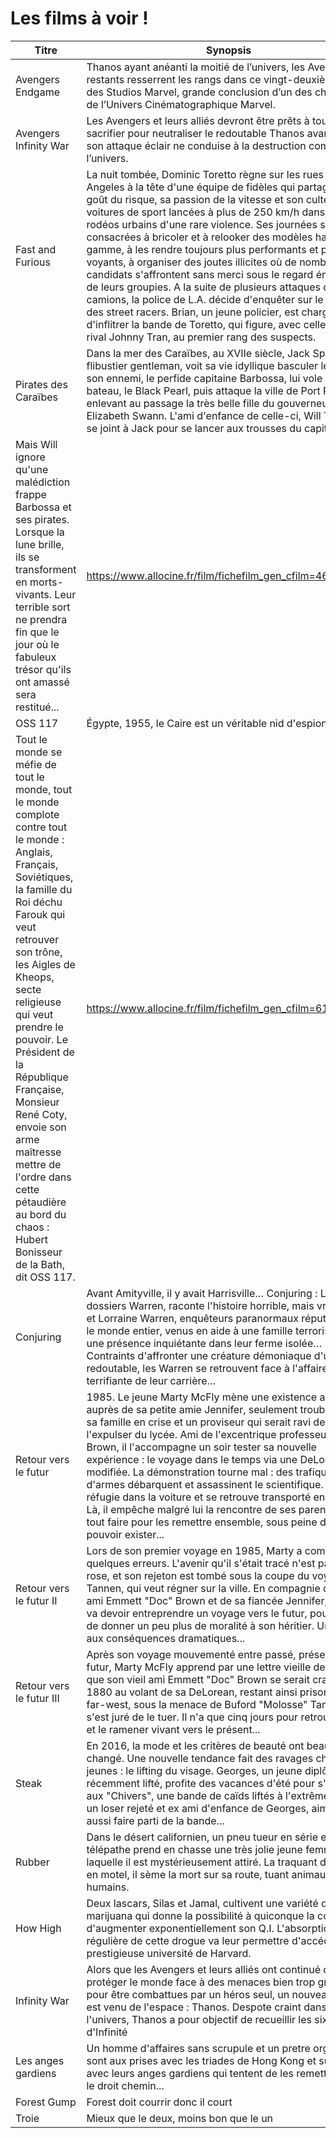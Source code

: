 # Les films à voir !

|Titre|Synopsis|Lien Allociné|
|-|-|-|
|Avengers Endgame|Thanos ayant anéanti la moitié de l’univers, les Avengers restants resserrent les rangs dans ce vingt-deuxième film des Studios Marvel, grande conclusion d’un des chapitres de l’Univers Cinématographique Marvel.|https://www.allocine.fr/film/fichefilm_gen_cfilm=232669.html|
|Avengers Infinity War|Les Avengers et leurs alliés devront être prêts à tout sacrifier pour neutraliser le redoutable Thanos avant que son attaque éclair ne conduise à la destruction complète de l’univers.|https://www.allocine.fr/film/fichefilm_gen_cfilm=218265.html|
|Fast and Furious|La nuit tombée, Dominic Toretto règne sur les rues de Los Angeles à la tête d'une équipe de fidèles qui partagent son goût du risque, sa passion de la vitesse et son culte des voitures de sport lancées à plus de 250 km/h dans des rodéos urbains d'une rare violence. Ses journées sont consacrées à bricoler et à relooker des modèles haut de gamme, à les rendre toujours plus performants et plus voyants, à organiser des joutes illicites où de nombreux candidats s'affrontent sans merci sous le regard énamouré de leurs groupies. A la suite de plusieurs attaques de camions, la police de L.A. décide d'enquêter sur le milieu des street racers. Brian, un jeune policier, est chargé d'inflitrer la bande de Toretto, qui figure, avec celle de son rival Johnny Tran, au premier rang des suspects.|https://www.allocine.fr/film/fichefilm_gen_cfilm=29173.html|
|Pirates des Caraïbes|Dans la mer des Caraïbes, au XVIIe siècle, Jack Sparrow, flibustier gentleman, voit sa vie idyllique basculer le jour où son ennemi, le perfide capitaine Barbossa, lui vole son bateau, le Black Pearl, puis attaque la ville de Port Royal, enlevant au passage la très belle fille du gouverneur, Elizabeth Swann. L'ami d'enfance de celle-ci, Will Turner, se joint à Jack pour se lancer aux trousses du capitaine.
Mais Will ignore qu'une malédiction frappe Barbossa et ses pirates. Lorsque la lune brille, ils se transforment en morts-vivants. Leur terrible sort ne prendra fin que le jour où le fabuleux trésor qu'ils ont amassé sera restitué...|https://www.allocine.fr/film/fichefilm_gen_cfilm=46117.html|
|OSS 117|Égypte, 1955, le Caire est un véritable nid d'espions.
Tout le monde se méfie de tout le monde, tout le monde complote contre tout le monde : Anglais, Français, Soviétiques, la famille du Roi déchu Farouk qui veut retrouver son trône, les Aigles de Kheops, secte religieuse qui veut prendre le pouvoir. Le Président de la République Française, Monsieur René Coty, envoie son arme maîtresse mettre de l'ordre dans cette pétaudière au bord du chaos : Hubert Bonisseur de la Bath, dit OSS 117.|https://www.allocine.fr/film/fichefilm_gen_cfilm=61099.html|
|Conjuring|Avant Amityville, il y avait Harrisville… Conjuring : Les dossiers Warren, raconte l'histoire horrible, mais vraie, d'Ed et Lorraine Warren, enquêteurs paranormaux réputés dans le monde entier, venus en aide à une famille terrorisée par une présence inquiétante dans leur ferme isolée… Contraints d'affronter une créature démoniaque d'une force redoutable, les Warren se retrouvent face à l'affaire la plus terrifiante de leur carrière…|https://www.allocine.fr/film/fichefilm_gen_cfilm=203607.html|
|Retour vers le futur|1985. Le jeune Marty McFly mène une existence anonyme auprès de sa petite amie Jennifer, seulement troublée par sa famille en crise et un proviseur qui serait ravi de l'expulser du lycée. Ami de l'excentrique professeur Emmett Brown, il l'accompagne un soir tester sa nouvelle expérience : le voyage dans le temps via une DeLorean modifiée. La démonstration tourne mal : des trafiquants d'armes débarquent et assassinent le scientifique. Marty se réfugie dans la voiture et se retrouve transporté en 1955. Là, il empêche malgré lui la rencontre de ses parents, et doit tout faire pour les remettre ensemble, sous peine de ne pouvoir exister...|https://www.allocine.fr/film/fichefilm_gen_cfilm=448.html|
|Retour vers le futur II |Lors de son premier voyage en 1985, Marty a commis quelques erreurs. L'avenir qu'il s'était tracé n'est pas si rose, et son rejeton est tombé sous la coupe du voyou Griff Tannen, qui veut régner sur la ville. En compagnie de son ami Emmett "Doc" Brown et de sa fiancée Jennifer, Marty va devoir entreprendre un voyage vers le futur, pour tenter de donner un peu plus de moralité à son héritier. Un voyage aux conséquences dramatiques...|https://www.allocine.fr/film/fichefilm_gen_cfilm=5247.html|
|Retour vers le futur III|Après son voyage mouvementé entre passé, présent et futur, Marty McFly apprend par une lettre vieille de cent ans que son vieil ami Emmett "Doc" Brown se serait crashé en 1880 au volant de sa DeLorean, restant ainsi prisonnier du far-west, sous la menace de Buford "Molosse" Tannen qui s'est juré de le tuer. Il n'a que cinq jours pour retrouver Doc et le ramener vivant vers le présent...|https://www.allocine.fr/filmfichefilm_gen_cfilm=29289.html|
|Steak|En 2016, la mode et les critères de beauté ont beaucoup changé. Une nouvelle tendance fait des ravages chez les jeunes : le lifting du visage. Georges, un jeune diplômé récemment lifté, profite des vacances d'été pour s'intégrer aux "Chivers", une bande de caïds liftés à l'extrême. Blaise, un loser rejeté et ex ami d'enfance de Georges, aimerait lui aussi faire parti de la bande...|https://www.allocine.fr/film/fichefilm_gen_cfilm=110872.html|
|Rubber|Dans le désert californien, un pneu tueur en série et télépathe prend en chasse une très jolie jeune femme par laquelle il est mystérieusement attiré. La traquant de motel en motel, il sème la mort sur sa route, tuant animaux et humains.|https://www.allocine.fr/film/fichefilm_gen_cfilm=179625.html|
|How High|Deux lascars, Silas et Jamal, cultivent une variété de marijuana qui donne la possibilité à quiconque la consomme d'augmenter exponentiellement son Q.I. L'absorption régulière de cette drogue va leur permettre d'accéder à la prestigieuse université de Harvard.|https://www.allocine.fr/film/fichefilm_gen_cfilm=29221.html|
|Infinity War|Alors que les Avengers et leurs alliés ont continué de protéger le monde face à des menaces bien trop grandes pour être combattues par un héros seul, un nouveau danger est venu de l'espace : Thanos. Despote craint dans tout l'univers, Thanos a pour objectif de recueillir les six Pierres d'Infinité|https://www.allocine.fr/film/fichefilm_gen_cfilm=218265.html|
|Les anges gardiens|Un homme d'affaires sans scrupule et un pretre orgueilleux sont aux prises avec les triades de Hong Kong et surtout avec leurs anges gardiens qui tentent de les remettre dans le droit chemin...|https://www.allocine.fr/film/fichefilm_gen_cfilm=13115.html|
|Forest Gump|Forest doit courrir donc il court|http://www.changeme.plz|
|Troie|Mieux que le deux, moins bon que le un |http://www.google.Fr|